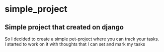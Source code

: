 # simple_project
## Simple project that created on django

So I decided to create a simple pet-project where you can track your tasks. 
I started to work on it with thoughts that I can set and mark my tasks
